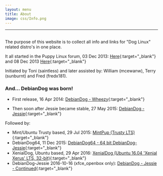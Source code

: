 ```yaml
---
layout: menu
title: About
image: css/Info.png
---
```


---
<br>
The purpose of this website is to collect all info and links for "Dog Linux" related distro's in one place.

It all started in the Puppy Linux forum, 03 Dec 2013: [Here](http://murga-linux.com/puppy/viewtopic.php?t=90586){:target="_blank"} and 08 Dec 2013 [Here](http://www.murga-linux.com/puppy/viewtopic.php?t=90660){:target="_blank"}

Initiated by Toni (saintless) and later assisted by: William (mcewanw), Terry (sunburnt) and Fred (fredx181).

### And... DebianDog was born!    


* First release, 16 Apr 2014: [DebianDog - Wheezy](http://murga-linux.com/puppy/viewtopic.php?t=93225){:target="_blank"}

* Then soon after Jessie became stable, 27 May 2015: [DebianDog - Jessie](http://murga-linux.com/puppy/viewtopic.php?t=99460){:target="_blank"}

Followed by:    
* Mint/Ubuntu Trusty based, 29 Jul 2015: [MintPup (Trusty LTS)](http://www.murga-linux.com/puppy/viewtopic.php?t=100441){:target="_blank"}    
* DebianDog64, 11 Dec 2015: [DebianDog64 - 64 bit DebianDog-Jessie](http://murga-linux.com/puppy/viewtopic.php?t=101931){:target="_blank"}    
* XenialDog, Ubuntu based, 29 Apr 2016: [XenialDog (Ubuntu 16.04 'Xenial Xerus' LTS, 32-bit)](http://murga-linux.com/puppy/viewtopic.php?t=106696){:target="_blank"}    
* DebianDog-Jessie 2016-10-16 (xfce_openbox only): [DebianDog - Jessie - Continued](http://murga-linux.com/puppy/viewtopic.php?t=108535){:target="_blank"}
   
                                                       
                         
                           
                                
                             
                             
                         
